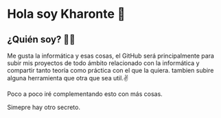 # Hola soy Kharonte 👋

## ¿Quién soy? 👨‍💻

Me gusta la  informática y esas cosas, el GitHub será principalmente para subir mis proyectos de todo ámbito relacionado con la informática y compartir tanto teoría como práctica con el que la quiera. tambien subire alguna herramienta que otra que sea util.✌️

Poco a poco iré complementando esto con más cosas.

Simepre hay otro secreto.




















<!--
**Kharonte99/kharonte99** is a ✨ _special_ ✨ repository because its `README.md` (this file) appears on your GitHub profile.

Here are some ideas to get you started:

- 🔭 I’m currently working on ...
- 🌱 I’m currently learning ...
- 👯 I’m looking to collaborate on ...
- 🤔 I’m looking for help with ...
- 💬 Ask me about ...
- 📫 How to reach me: ...
- 😄 Pronouns: ...
- ⚡ Fun fact: ...
-->
